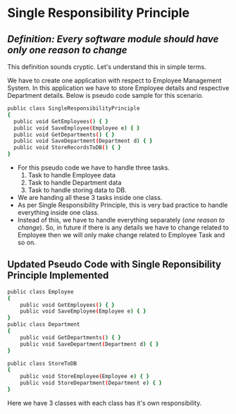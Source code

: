 # Single Responsibility Principle
## _Definition: Every software module should have only one reason to change_

This definition sounds cryptic. Let's understand this in simple terms.

We have to create one application with respect to Employee Management System. In this application we have to store Employee details and respective Department details. Below is pseudo code sample for this scenario.

```sh
public class SingleResponsibilityPrinciple
{
  public void GetEmployees() { }
  public void SaveEmployee(Employee e) { }
  public void GetDepartments() { }
  public void SaveDepartment(Department d) { }
  public void StoreRecordsToDB() { }
}
``` 

- For this pseudo code we have to handle three tasks. 
  1. Task to handle Employee data
  2. Task to handle Department data
  3. Task to handle storing data to DB.
- We are handing all these 3 tasks inside one class.
- As per Single Responsibility Principle, this is very bad practice to handle everything inside one class.
- Instead of this, we have to handle everything separately (_one reason to change_). So, in future if there is any details we have to change related to Employee then we will only make change related to Employee Task and so on.

## Updated Pseudo Code with Single Reponsibility Principle Implemented
```sh
public class Employee
{
    public void GetEmployees() { }
    public void SaveEmployee(Employee e) { }
}
public class Department 
{
    public void GetDepartments() { }
    public void SaveDepartment(Department d) { }
}

public class StoreToDB
{
    public void StoreEmployee(Employee e) { }
    public void StoreDepartment(Department e) { }
}
```
Here we have 3 classes with each class has it's own responsibility.
